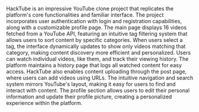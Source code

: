 HackTube is an impressive YouTube clone project that replicates the platform's core functionalities and familiar interface. 
The project incorporates user authentication with login and registration capabilities, along with a customizable profile page. The main page displays 16 videos fetched from a YouTube API, featuring an intuitive tag filtering system that allows users to sort content by specific categories. When users select a tag, the interface dynamically updates to show only videos matching that category, making content discovery more efficient and personalized. 
Users can watch individual videos, like them, and track their viewing history. The platform maintains a history page that logs all watched content for easy access. HackTube also enables content uploading through the post page, where users can add videos using URLs. The intuitive navigation and search system mirrors YouTube's layout, making it easy for users to find and interact with content. The profile section allows users to edit their personal information and update their profile picture, creating a personalized experience within the platform.
